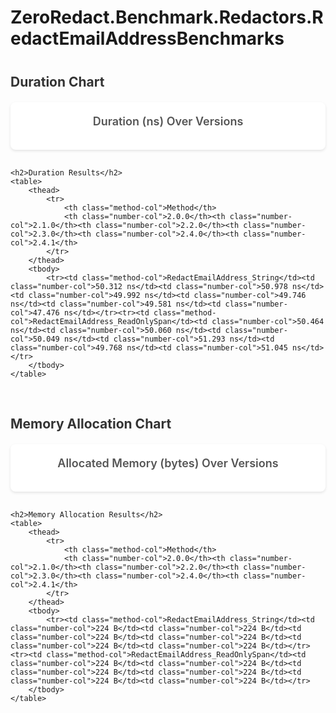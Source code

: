 # ZeroRedact.Benchmark.Redactors.RedactEmailAddressBenchmarks

<script src="https://cdn.jsdelivr.net/npm/chart.js"></script>
<style>
    .chart-container {
        background: white;
        border-radius: 8px;
        padding: 20px;
        margin-bottom: 30px;
        box-shadow: 0 2px 4px rgba(0,0,0,0.1);
    }
    .chart-title {
        font-size: 18px;
        font-weight: 600;
        color: #555;
        margin-bottom: 15px;
        text-align: center;
    }
    table {
        width: 100%;
        border-collapse: collapse;
        background: white;
        border-radius: 8px;
        overflow: hidden;
        box-shadow: 0 2px 4px rgba(0,0,0,0.1);
        margin-top: 30px;
    }
    th {
        background: #f8f9fa;
        padding: 12px;
        text-align: left;
        font-weight: 600;
        color: #333;
        border-bottom: 2px solid #dee2e6;
    }
    td {
        padding: 10px 12px;
        border-bottom: 1px solid #dee2e6;
    }
    tr:last-child td {
        border-bottom: none;
    }
    tr:hover {
        background: #f8f9fa;
    }
    .method-col {
        font-weight: 500;
        color: #495057;
    }
    .number-col {
        text-align: right;
      
    }
    h2 {
        color: #333;
        margin-top: 40px;
        margin-bottom: 20px;
    }
    .section-group {
        margin-bottom: 60px;
    }
</style>

<div class="section-group">
    <h2>Duration Chart</h2>
    <div class="chart-container">
        <div class="chart-title">Duration (ns) Over Versions</div>
        <canvas id="durationChart_ZeroRedact_Benchmark_Redactors_RedactEmailAddressBenchmarks"></canvas>
    </div>
    
    <h2>Duration Results</h2>
    <table>
        <thead>
            <tr>
                <th class="method-col">Method</th>
                <th class="number-col">2.0.0</th><th class="number-col">2.1.0</th><th class="number-col">2.2.0</th><th class="number-col">2.3.0</th><th class="number-col">2.4.0</th><th class="number-col">2.4.1</th>
            </tr>
        </thead>
        <tbody>
            <tr><td class="method-col">RedactEmailAddress_String</td><td class="number-col">50.312 ns</td><td class="number-col">50.978 ns</td><td class="number-col">49.992 ns</td><td class="number-col">49.746 ns</td><td class="number-col">49.581 ns</td><td class="number-col">47.476 ns</td></tr><tr><td class="method-col">RedactEmailAddress_ReadOnlySpan</td><td class="number-col">50.464 ns</td><td class="number-col">50.060 ns</td><td class="number-col">50.049 ns</td><td class="number-col">51.293 ns</td><td class="number-col">49.768 ns</td><td class="number-col">51.045 ns</td></tr>
        </tbody>
    </table>
</div>

<div class="section-group">
    <h2>Memory Allocation Chart</h2>
    <div class="chart-container">
        <div class="chart-title">Allocated Memory (bytes) Over Versions</div>
        <canvas id="memoryChart_ZeroRedact_Benchmark_Redactors_RedactEmailAddressBenchmarks"></canvas>
    </div>
    
    <h2>Memory Allocation Results</h2>
    <table>
        <thead>
            <tr>
                <th class="method-col">Method</th>
                <th class="number-col">2.0.0</th><th class="number-col">2.1.0</th><th class="number-col">2.2.0</th><th class="number-col">2.3.0</th><th class="number-col">2.4.0</th><th class="number-col">2.4.1</th>
            </tr>
        </thead>
        <tbody>
            <tr><td class="method-col">RedactEmailAddress_String</td><td class="number-col">224 B</td><td class="number-col">224 B</td><td class="number-col">224 B</td><td class="number-col">224 B</td><td class="number-col">224 B</td><td class="number-col">224 B</td></tr><tr><td class="method-col">RedactEmailAddress_ReadOnlySpan</td><td class="number-col">224 B</td><td class="number-col">224 B</td><td class="number-col">224 B</td><td class="number-col">224 B</td><td class="number-col">224 B</td><td class="number-col">224 B</td></tr>
        </tbody>
    </table>
</div>

<script>
    const versions_ZeroRedact_Benchmark_Redactors_RedactEmailAddressBenchmarks = ["2.0.0", "2.1.0", "2.2.0", "2.3.0", "2.4.0", "2.4.1"];
    
    // Duration Chart
    new Chart(document.getElementById('durationChart_ZeroRedact_Benchmark_Redactors_RedactEmailAddressBenchmarks'), {
        type: 'line',
        data: {
            labels: versions_ZeroRedact_Benchmark_Redactors_RedactEmailAddressBenchmarks,
            datasets: [
            {
                label: 'RedactEmailAddress_String',
                data: [50.31, 50.98, 49.99, 49.75, 49.58, 47.48],
                borderColor: '#FF6384',
                backgroundColor: '#FF638433',
                tension: 0.1
            },
            {
                label: 'RedactEmailAddress_ReadOnlySpan',
                data: [50.46, 50.06, 50.05, 51.29, 49.77, 51.04],
                borderColor: '#36A2EB',
                backgroundColor: '#36A2EB33',
                tension: 0.1
            }]
        },
        options: {
            responsive: true,
            plugins: {
                legend: {
                    position: 'top',
                },
                tooltip: {
                    callbacks: {
                        label: function(context) {
                            return context.dataset.label + ': ' + context.parsed.y.toFixed(2) + ' ns';
                        }
                    }
                }
            },
            scales: {
                y: {
                    beginAtZero: true,
                    title: {
                        display: true,
                        text: 'Mean Duration (ns)'
                    }
                },
                x: {
                    title: {
                        display: true,
                        text: 'Version'
                    }
                }
            }
        }
    });
    
    // Memory Chart
    new Chart(document.getElementById('memoryChart_ZeroRedact_Benchmark_Redactors_RedactEmailAddressBenchmarks'), {
        type: 'line',
        data: {
            labels: versions_ZeroRedact_Benchmark_Redactors_RedactEmailAddressBenchmarks,
            datasets: [
            {
                label: 'RedactEmailAddress_String',
                data: [224, 224, 224, 224, 224, 224],
                borderColor: '#FF6384',
                backgroundColor: '#FF638433',
                tension: 0.1
            },
            {
                label: 'RedactEmailAddress_ReadOnlySpan',
                data: [224, 224, 224, 224, 224, 224],
                borderColor: '#36A2EB',
                backgroundColor: '#36A2EB33',
                tension: 0.1
            }]
        },
        options: {
            responsive: true,
            plugins: {
                legend: {
                    position: 'top',
                },
                tooltip: {
                    callbacks: {
                        label: function(context) {
                            return context.dataset.label + ': ' + context.parsed.y + ' bytes';
                        }
                    }
                }
            },
            scales: {
                y: {
                    beginAtZero: true,
                    title: {
                        display: true,
                        text: 'Bytes Allocated Per Operation'
                    }
                },
                x: {
                    title: {
                        display: true,
                        text: 'Version'
                    }
                }
            }
        }
    });
</script>